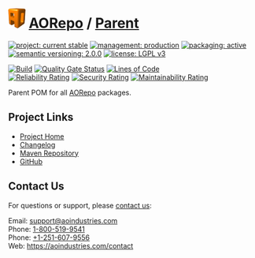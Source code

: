 # [<img src="ao-logo.png" alt="AO Logo" width="35" height="40">](https://github.com/ao-apps) [AORepo](https://github.com/ao-apps/aorepo) / [Parent](https://github.com/ao-apps/aorepo-parent)

[![project: current stable](https://aorepo.org/ao-badges/project-current-stable.svg)](https://aoindustries.com/life-cycle#project-current-stable)
[![management: production](https://aorepo.org/ao-badges/management-production.svg)](https://aoindustries.com/life-cycle#management-production)
[![packaging: active](https://aorepo.org/ao-badges/packaging-active.svg)](https://aoindustries.com/life-cycle#packaging-active)  
[![semantic versioning: 2.0.0](https://aorepo.org/ao-badges/semver-2.0.0.svg)](http://semver.org/spec/v2.0.0.html)
[![license: LGPL v3](https://aorepo.org/ao-badges/license-lgpl-3.0.svg)](https://www.gnu.org/licenses/lgpl-3.0)

[![Build](https://github.com/ao-apps/aorepo-parent/workflows/Build/badge.svg?branch=master)](https://github.com/ao-apps/aorepo-parent/actions?query=workflow%3ABuild)
[![Quality Gate Status](https://sonarcloud.io/api/project_badges/measure?branch=master&project=org.aorepo%3Aaorepo-parent&metric=alert_status)](https://sonarcloud.io/dashboard?branch=master&id=org.aorepo%3Aaorepo-parent)
[![Lines of Code](https://sonarcloud.io/api/project_badges/measure?branch=master&project=org.aorepo%3Aaorepo-parent&metric=ncloc)](https://sonarcloud.io/component_measures?branch=master&id=org.aorepo%3Aaorepo-parent&metric=ncloc)  
[![Reliability Rating](https://sonarcloud.io/api/project_badges/measure?branch=master&project=org.aorepo%3Aaorepo-parent&metric=reliability_rating)](https://sonarcloud.io/component_measures?branch=master&id=org.aorepo%3Aaorepo-parent&metric=Reliability)
[![Security Rating](https://sonarcloud.io/api/project_badges/measure?branch=master&project=org.aorepo%3Aaorepo-parent&metric=security_rating)](https://sonarcloud.io/component_measures?branch=master&id=org.aorepo%3Aaorepo-parent&metric=Security)
[![Maintainability Rating](https://sonarcloud.io/api/project_badges/measure?branch=master&project=org.aorepo%3Aaorepo-parent&metric=sqale_rating)](https://sonarcloud.io/component_measures?branch=master&id=org.aorepo%3Aaorepo-parent&metric=Maintainability)

Parent POM for all [AORepo](https://github.com/ao-apps/aorepo) packages.

## Project Links
* [Project Home](https://aorepo.org/parent/)
* [Changelog](https://aorepo.org/parent/changelog)
* [Maven Repository](https://aorepo.org/maven2/)
* [GitHub](https://github.com/ao-apps/aorepo-parent)

## Contact Us
For questions or support, please [contact us](https://aoindustries.com/contact):

Email: [support@aoindustries.com](mailto:support@aoindustries.com)  
Phone: [1-800-519-9541](tel:1-800-519-9541)  
Phone: [+1-251-607-9556](tel:+1-251-607-9556)  
Web: https://aoindustries.com/contact
